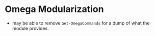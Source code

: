 # Omega Modularization

- may be able to remove `Get-OmegaCommands` for a dump of what the module provides.


